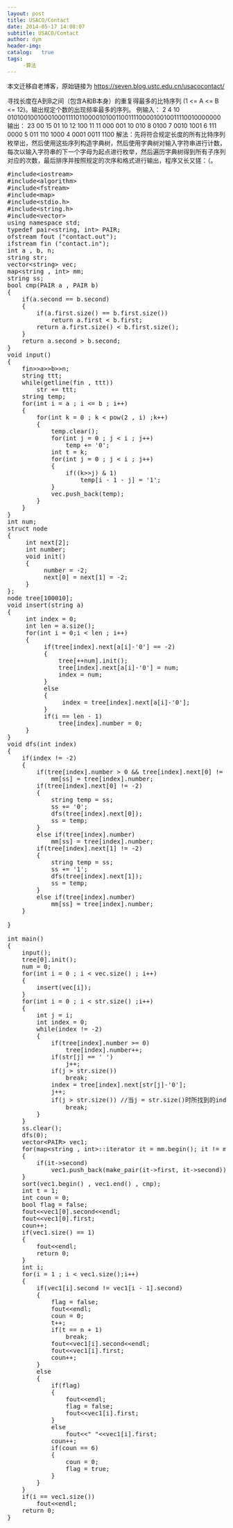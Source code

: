 ```yaml
---
layout: post
title: USACO/Contact
date: 2014-05-17 14:08:07
subtitle: USACO/Contact
author: dym
header-img:
catalog:   true
tags:
     -算法
---
```


本文迁移自老博客，原始链接为 <https://seven.blog.ustc.edu.cn/usacocontact/>

寻找长度在A到B之间（包含A和B本身）的重复得最多的比特序列 (1 <= A <= B <= 12)。输出规定个数的出现频率最多的序列。
例输入：
2 4 10
01010010010001000111101100001010011001111000010010011110010000000
输出：
23
00
15
01 10
12
100
11
11 000 001
10
010
8
0100
7
0010 1001
6
111 0000
5
011 110 1000
4
0001 0011 1100
解法：先将符合规定长度的所有比特序列枚举出，然后使用这些序列构造字典树，然后使用字典树对输入字符串进行计数，每次以输入字符串的下一个字母为起点进行枚举，然后遍历字典树得到所有子序列对应的次数，最后排序并按照规定的次序和格式进行输出，程序又长又搓：（。
<pre class = "brush :[cpp]">
#include&lt;iostream&gt;
#include&lt;algorithm&gt;
#include&lt;fstream&gt;
#include&lt;map&gt;
#include&lt;stdio.h&gt;
#include&lt;string.h&gt;
#include&lt;vector&gt;
using namespace std;
typedef pair&lt;string, int&gt; PAIR;
ofstream fout ("contact.out");
ifstream fin ("contact.in");
int a , b, n;
string str;
vector&lt;string&gt; vec;
map&lt;string , int&gt; mm;
string ss;
bool cmp(PAIR a , PAIR b)
{
    if(a.second == b.second)
    {
        if(a.first.size() == b.first.size())
            return a.first < b.first;
        return a.first.size() < b.first.size();
    }
    return a.second > b.second;
}
void input()
{
	fin&gt;&gt;a&gt;&gt;b&gt;&gt;n;
	string ttt;
	while(getline(fin , ttt))
        str += ttt;
	string temp;
	for(int i = a ; i <= b ; i++)
	{
		for(int k = 0 ; k < pow(2 , i) ;k++)
		{
			temp.clear();
			for(int j = 0 ; j < i ; j++)
				temp += '0';
			int t = k;
			for(int j = 0 ; j < i ; j++)
			{
				if((k&gt;&gt;j) & 1)
					temp[i - 1 - j] = '1';
			}
			vec.push_back(temp);
		}
	}
}
int num;
struct node
{
     int next[2];
     int number;
     void init()
     {
          number = -2;
          next[0] = next[1] = -2;
     }
};
node tree[100010];
void insert(string a)
{
     int index = 0;
     int len = a.size();
     for(int i = 0;i < len ; i++)
     {
          if(tree[index].next[a[i]-'0'] == -2)
          {
			  tree[++num].init();
			  tree[index].next[a[i]-'0'] = num;
			  index = num;
          }
          else
          {
               index = tree[index].next[a[i]-'0'];
          }
		  if(i == len - 1)
			  tree[index].number = 0;
     }
}
void dfs(int index)
{
    if(index != -2)
    {
        if(tree[index].number > 0 && tree[index].next[0] != -2 && tree[index].next[1] != -2)
            mm[ss] = tree[index].number;
        if(tree[index].next[0] != -2)
        {
            string temp = ss;
            ss += '0';
            dfs(tree[index].next[0]);
            ss = temp;
        }
        else if(tree[index].number)
            mm[ss] = tree[index].number;
        if(tree[index].next[1] != -2)
        {
            string temp = ss;
            ss += '1';
            dfs(tree[index].next[1]);
            ss = temp;
        }
        else if(tree[index].number)
            mm[ss] = tree[index].number;
    }

}

int main()
{
	input();
	tree[0].init();
	num = 0;
	for(int i = 0 ; i < vec.size() ; i++)
	{
		insert(vec[i]);
	}
	for(int i = 0 ; i < str.size() ;i++)
	{
		int j = i;
		int index = 0;
	    while(index != -2)
		{
	    	if(tree[index].number >= 0)
				tree[index].number++;
            if(str[j] == ' ')
                j++;
            if(j > str.size())
                break;
			index = tree[index].next[str[j]-'0'];
			j++;
			if(j > str.size()) //当j = str.size()时所找到的index无效，退出
                break;
		}
	}
	ss.clear();
	dfs(0);
	vector&lt;PAIR&gt; vec1;
    for(map&lt;string , int&gt;::iterator it = mm.begin(); it != mm.end(); it++)
    {
        if(it->second)
            vec1.push_back(make_pair(it->first, it->second));
    }
    sort(vec1.begin() , vec1.end() , cmp);
    int t = 1;
    int coun = 0;
    bool flag = false;
    fout&lt;&lt;vec1[0].second&lt;&lt;endl;
    fout&lt;&lt;vec1[0].first;
    coun++;
    if(vec1.size() == 1)
    {
        fout&lt;&lt;endl;
        return 0;
    }
    int i;
    for(i = 1 ; i < vec1.size();i++)
    {
        if(vec1[i].second != vec1[i - 1].second)
        {
            flag = false;
            fout&lt;&lt;endl;
            coun = 0;
            t++;
            if(t == n + 1)
                break;
            fout&lt;&lt;vec1[i].second&lt;&lt;endl;
            fout&lt;&lt;vec1[i].first;
            coun++;
        }
        else
        {
            if(flag)
            {
                fout&lt;&lt;endl;
                flag = false;
                fout&lt;&lt;vec1[i].first;
            }
            else
                fout&lt;&lt;" "&lt;&lt;vec1[i].first;
            coun++;
            if(coun == 6)
            {
                coun = 0;
                flag = true;
            }
        }
    }
    if(i == vec1.size())
        fout&lt;&lt;endl;
	return 0;
}
</pre>
